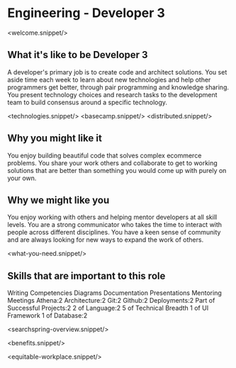 # Engineering - Developer 3
<welcome.snippet/>

## What it's like to be Developer 3
A developer's primary job is to create code and architect solutions. 
You set aside time each week to learn about new technologies and help other programmers get better, through pair programming and knowledge sharing.
You present technology choices and research tasks to the development team to build consensus around a specific technology.

<technologies.snippet/>
<basecamp.snippet/>
<distributed.snippet/>

## Why you might like it
You enjoy building beautiful code that solves complex ecommerce problems. You share your work others and collaborate to get to working solutions that are
better than something you would come up with purely on your own.

## Why we might like you
You enjoy working with others and helping mentor developers at all skill levels. You are a strong communicator who takes the time to interact with people across different disciplines. You have a keen sense of community and are always looking for new ways to expand the work of others.

<what-you-need.snippet/>

## Skills that are important to this role

<skills>
Writing Competencies
Diagrams
Documentation
Presentations
Mentoring
Meetings
Athena:2
Architecture:2
Git:2
Github:2
Deployments:2
Part of Successful Projects:2
2 of Language:2
5 of Technical Breadth
1 of UI Framework
1 of Database:2
</skills>

<inherit doc="engineering-developer-2.md"/>

<searchspring-overview.snippet/>

<benefits.snippet/>

<equitable-workplace.snippet/>
